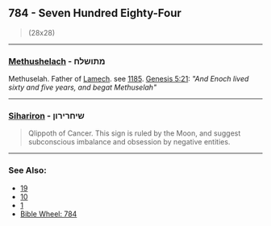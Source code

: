 ## 784 - Seven Hundred Eighty-Four
> (28x28)

---

### [Methushelach](/keys/MThVShLCh) - מתושלח
Methuselah. Father of [Lamech](/keys/LMK). see [1185](1185). [Genesis 5:21](https://biblehub.com/genesis/5-21.htm): *"And Enoch lived sixty and five years, and begat Methuselah"*

---

### [Sihariron](/keys/ShIChRIRVN) - שיחרירון
> Qlippoth of Cancer. This sign is ruled by the Moon, and suggest subconscious imbalance and obsession by negative entities.

---

### See Also:

- [19](19)
- [10](10)
- [1](1)
- [Bible Wheel: 784](https://www.biblewheel.com//GR/GR_Database.php?SearchBy_Gematria=784)

